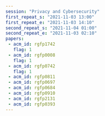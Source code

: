```yaml
---
session: "Privacy and Cybersecurity"
first_repeat_s: "2021-11-03 13:00" 
first_repeat_e: "2021-11-03 14:10" 
second_repeat_s: "2021-11-04 01:00" 
second_repeat_e: "2021-11-03 02:10"
papers:
 - acm_id: rgfp1742
   flag: 1
 - acm_id: rgfp0008
   flag: 1
 - acm_id: rgfp0742
   flag: 1
 - acm_id: rgfp0811
 - acm_id: rgfp0697
 - acm_id: rgfp0684
 - acm_id: rgfp0910
 - acm_id: rgfp2131
 - acm_id: rgfp0393
---
```

